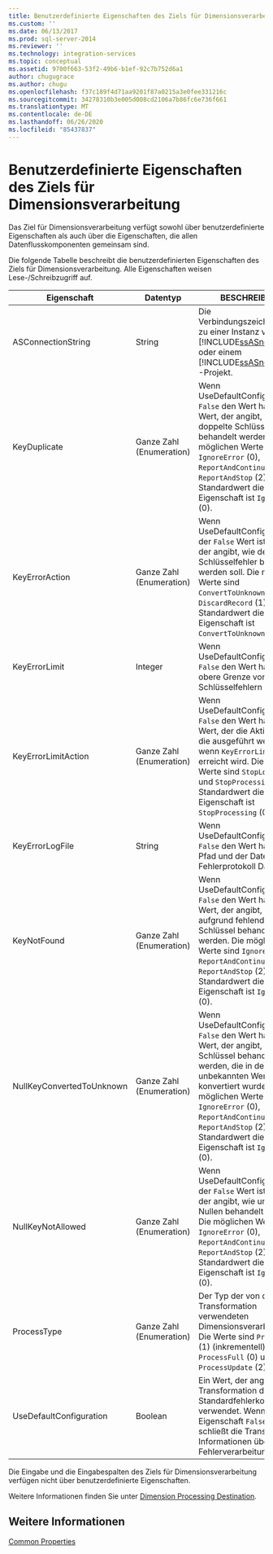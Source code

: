 ```yaml
---
title: Benutzerdefinierte Eigenschaften des Ziels für Dimensionsverarbeitung | Microsoft-Dokumentation
ms.custom: ''
ms.date: 06/13/2017
ms.prod: sql-server-2014
ms.reviewer: ''
ms.technology: integration-services
ms.topic: conceptual
ms.assetid: 9700f663-53f2-49b6-b1ef-92c7b752d6a1
author: chugugrace
ms.author: chugu
ms.openlocfilehash: f37c189f4d71aa9201f87a0215a3e0fee331216c
ms.sourcegitcommit: 34278310b3e005d008cd2106a7b86fc6e736f661
ms.translationtype: MT
ms.contentlocale: de-DE
ms.lasthandoff: 06/26/2020
ms.locfileid: "85437837"
---
```

# <a name="dimension-processing-destination-custom-properies"></a>Benutzerdefinierte Eigenschaften des Ziels für Dimensionsverarbeitung
  Das Ziel für Dimensionsverarbeitung verfügt sowohl über benutzerdefinierte Eigenschaften als auch über die Eigenschaften, die allen Datenflusskomponenten gemeinsam sind.  
  
 Die folgende Tabelle beschreibt die benutzerdefinierten Eigenschaften des Ziels für Dimensionsverarbeitung. Alle Eigenschaften weisen Lese-/Schreibzugriff auf.  
  
|Eigenschaft|Datentyp|BESCHREIBUNG|  
|--------------|---------------|-----------------|  
|ASConnectionString|String|Die Verbindungszeichenfolge zu einer Instanz von [!INCLUDE[ssASnoversion](../../includes/ssasnoversion-md.md)] oder einem [!INCLUDE[ssASnoversion](../../includes/ssasnoversion-md.md)] -Projekt.|  
|KeyDuplicate|Ganze Zahl (Enumeration)|Wenn UseDefaultConfiguration `False` den Wert hat, ein Wert, der angibt, wie doppelte Schlüsselfehler behandelt werden. Die möglichen Werte sind `IgnoreError` (0), `ReportAndContinue` (1) und `ReportAndStop` (2). Der Standardwert dieser Eigenschaft ist `IgnoreError` (0).|  
|KeyErrorAction|Ganze Zahl (Enumeration)|Wenn UseDefaultConfiguration der `False` Wert ist, ein Wert, der angibt, wie der Schlüsselfehler behandelt werden soll. Die möglichen Werte sind `ConvertToUnknown` (0) und `DiscardRecord` (1). Der Standardwert dieser Eigenschaft ist `ConvertToUnknown` (0).|  
|KeyErrorLimit|Integer|Wenn UseDefaultConfiguration `False` den Wert hat, wird die obere Grenze von Schlüsselfehlern aktiviert.|  
|KeyErrorLimitAction|Ganze Zahl (Enumeration)|Wenn UseDefaultConfiguration `False` den Wert hat, ein Wert, der die Aktion angibt, die ausgeführt werden soll, wenn `KeyErrorLimit` erreicht wird. Die möglichen Werte sind `StopLogging` (1) und `StopProcessing` (0). Der Standardwert dieser Eigenschaft ist `StopProcessing` (0).|  
|KeyErrorLogFile|String|Wenn UseDefaultConfiguration `False` den Wert hat, der Pfad und der Dateiname der Fehlerprotokoll Datei.|  
|KeyNotFound|Ganze Zahl (Enumeration)|Wenn UseDefaultConfiguration `False` den Wert hat, ein Wert, der angibt, wie Fehler aufgrund fehlender Schlüssel behandelt werden. Die möglichen Werte sind `IgnoreError` (0), `ReportAndContinue` (1) und `ReportAndStop` (2). Der Standardwert dieser Eigenschaft ist `IgnoreError` (0).|  
|NullKeyConvertedToUnknown|Ganze Zahl (Enumeration)|Wenn UseDefaultConfiguration `False` den Wert hat, ein Wert, der angibt, wie NULL-Schlüssel behandelt werden, die in den unbekannten Wert konvertiert wurden. Die möglichen Werte sind `IgnoreError` (0), `ReportAndContinue` (1) und `ReportAndStop` (2). Der Standardwert dieser Eigenschaft ist `IgnoreError` (0).|  
|NullKeyNotAllowed|Ganze Zahl (Enumeration)|Wenn UseDefaultConfiguration der `False` Wert ist, ein Wert, der angibt, wie unzulässige Nullen behandelt werden. Die möglichen Werte sind `IgnoreError` (0), `ReportAndContinue` (1) und `ReportAndStop` (2). Der Standardwert dieser Eigenschaft ist `IgnoreError` (0).|  
|ProcessType|Ganze Zahl (Enumeration)|Der Typ der von der Transformation verwendeten Dimensionsverarbeitung. Die Werte sind `ProcessAdd` (1) (inkrementell), `ProcessFull` (0) und `ProcessUpdate` (2).|  
|UseDefaultConfiguration|Boolean|Ein Wert, der angibt, ob die Transformation die Standardfehlerkonfiguration verwendet. Wenn diese Eigenschaft `False` ist, schließt die Transformation Informationen über Fehlerverarbeitung ein.|  
  
 Die Eingabe und die Eingabespalten des Ziels für Dimensionsverarbeitung verfügen nicht über benutzerdefinierte Eigenschaften.  
  
 Weitere Informationen finden Sie unter [Dimension Processing Destination](dimension-processing-destination.md).  
  
## <a name="see-also"></a>Weitere Informationen  
 [Common Properties](../common-properties.md)  
  
  
